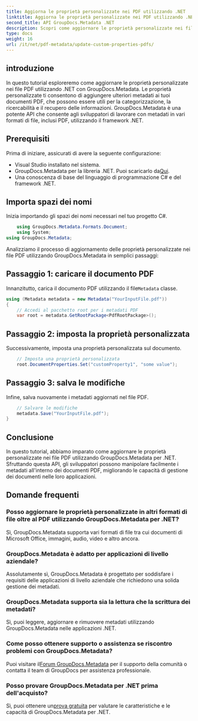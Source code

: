 ```yaml
---
title: Aggiorna le proprietà personalizzate nei PDF utilizzando .NET
linktitle: Aggiorna le proprietà personalizzate nei PDF utilizzando .NET
second_title: API GroupDocs.Metadata .NET
description: Scopri come aggiornare le proprietà personalizzate nei file PDF utilizzando .NET con GroupDocs.Metadata. Semplici passaggi per manipolare i metadati PDF in modo efficiente.
type: docs
weight: 16
url: /it/net/pdf-metadata/update-custom-properties-pdfs/
---
```

## introduzione
In questo tutorial esploreremo come aggiornare le proprietà personalizzate nei file PDF utilizzando .NET con GroupDocs.Metadata. Le proprietà personalizzate ti consentono di aggiungere ulteriori metadati ai tuoi documenti PDF, che possono essere utili per la categorizzazione, la ricercabilità e il recupero delle informazioni. GroupDocs.Metadata è una potente API che consente agli sviluppatori di lavorare con metadati in vari formati di file, inclusi PDF, utilizzando il framework .NET.
## Prerequisiti
Prima di iniziare, assicurati di avere la seguente configurazione:
- Visual Studio installato nel sistema.
-  GroupDocs.Metadata per la libreria .NET. Puoi scaricarlo da[Qui](https://releases.groupdocs.com/metadata/net/).
- Una conoscenza di base del linguaggio di programmazione C# e del framework .NET.

## Importa spazi dei nomi
Inizia importando gli spazi dei nomi necessari nel tuo progetto C#.
```csharp
    using GroupDocs.Metadata.Formats.Document;
    using System;
using GroupDocs.Metadata;
```

Analizziamo il processo di aggiornamento delle proprietà personalizzate nei file PDF utilizzando GroupDocs.Metadata in semplici passaggi:
## Passaggio 1: caricare il documento PDF
 Innanzitutto, carica il documento PDF utilizzando il file`Metadata` classe.
```csharp
using (Metadata metadata = new Metadata("YourInputFile.pdf"))
{
    // Accedi al pacchetto root per i metadati PDF
    var root = metadata.GetRootPackage<PdfRootPackage>();
```
## Passaggio 2: imposta la proprietà personalizzata
Successivamente, imposta una proprietà personalizzata sul documento.
```csharp
    // Imposta una proprietà personalizzata
    root.DocumentProperties.Set("customProperty1", "some value");
```
## Passaggio 3: salva le modifiche
Infine, salva nuovamente i metadati aggiornati nel file PDF.
```csharp
    // Salvare le modifiche
    metadata.Save("YourInputFile.pdf");
}
```

## Conclusione
In questo tutorial, abbiamo imparato come aggiornare le proprietà personalizzate nei file PDF utilizzando GroupDocs.Metadata per .NET. Sfruttando questa API, gli sviluppatori possono manipolare facilmente i metadati all'interno dei documenti PDF, migliorando le capacità di gestione dei documenti nelle loro applicazioni.

## Domande frequenti
### Posso aggiornare le proprietà personalizzate in altri formati di file oltre al PDF utilizzando GroupDocs.Metadata per .NET?
Sì, GroupDocs.Metadata supporta vari formati di file tra cui documenti di Microsoft Office, immagini, audio, video e altro ancora.
### GroupDocs.Metadata è adatto per applicazioni di livello aziendale?
Assolutamente sì, GroupDocs.Metadata è progettato per soddisfare i requisiti delle applicazioni di livello aziendale che richiedono una solida gestione dei metadati.
### GroupDocs.Metadata supporta sia la lettura che la scrittura dei metadati?
Sì, puoi leggere, aggiornare e rimuovere metadati utilizzando GroupDocs.Metadata nelle applicazioni .NET.
### Come posso ottenere supporto o assistenza se riscontro problemi con GroupDocs.Metadata?
 Puoi visitare il[Forum GroupDocs.Metadata](https://forum.groupdocs.com/c/metadata/14) per il supporto della comunità o contatta il team di GroupDocs per assistenza professionale.
### Posso provare GroupDocs.Metadata per .NET prima dell'acquisto?
 Sì, puoi ottenere un[prova gratuita](https://releases.groupdocs.com/) per valutare le caratteristiche e le capacità di GroupDocs.Metadata per .NET.
